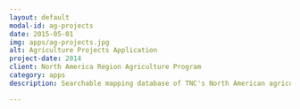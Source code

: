 ```yaml
---
layout: default
modal-id: ag-projects
date: 2015-05-01
img: apps/ag-projects.jpg
alt: Agriculture Projects Application
project-date: 2014
client: North America Region Agriculture Program
category: apps
description: Searchable mapping database of TNC's North American agriculture projects. Visit the website <a href="http://nascience.us/projects/ag/">here</a>.

---
```


